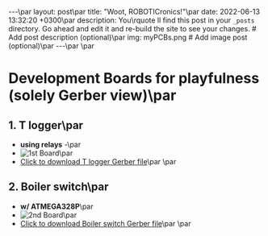 ---\par
layout: post\par
title: "Woot, ROBOTICronics!"\par
date: 2022-06-13 13:32:20 +0300\par
description: You\rquote ll find this post in your `_posts` directory. Go ahead and edit it and re-build the site to see your changes. # Add post description (optional)\par
img:  myPCBs.png # Add image post (optional)\par
---\par
\par
# Development Boards for playfulness (solely Gerber view)\par
## 1.  T logger\par
  - **using relays** -\par
  - ![1st Board](\{\{site.baseurl\}\}/assets/img/learnOLEDs.png)\par
  - <a href="https://github.com/ROBOTICronics/PCB/blob/main/xMM-Oct2022/temp-logger.zip?raw=true" download="wATMEGA328P">Click to download T logger Gerber file</a>\par
\par
## 2.  Boiler switch\par
  - **w/ ATMEGA328P**\par
  - ![2nd Board](\{\{site.baseurl\}\}/assets/img/boiler.png)\par
  - [Click to download Boiler switch Gerber file](https://github.com/ROBOTICronics/PCB/blob/main/xMM-Oct2022/boiler-switch.zip?raw=true)\par
\par
